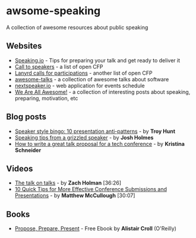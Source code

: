 awsome-speaking
===============

A collection of awesome resources about public speaking

## Websites
* [Speaking.io](http://speaking.io) - Tips for preparing your talk and get ready to deliver it
* [Call to speakers](https://calltospeakers.com) - a list of open CFP
* [Lanyrd calls for participations](http://lanyrd.com/calls/) - another list of open CFP
* [awesome-talks](https://github.com/JanVanRyswyck/awesome-talks) - a collection of awesome talks about software
* [nextspeaker.io](http://nextspeaker.io/) - web application for events schedule
* [We Are All Awesome!](http://weareallaweso.me/) - a collection of interesting posts about speaking, preparing, motivation, etc

## Blog posts
* [Speaker style bingo: 10 presentation anti-patterns](http://www.troyhunt.com/2015/06/speaker-style-bingo-10-presentation.html) - by **Troy Hunt**
* [Speaking tips from a grizzled speaker](http://www.joshholmes.com/blog/2014/01/17/speaking-tips-grizzled-speaker/) - by **Josh Holmes**
* [How to write a great talk proposal for a tech conference](http://2014.cssconf.eu/news/how-to-write-a-great-talk-proposal-for-a-tech) - by **Kristina Schneider**

## Videos
* [The talk on talks](http://devslovebacon.com/conferences/bacon-2014/talks/the-talk-on-talks) - by **Zach Holman** [36:26]
* [10 Quick Tips for More Effective Conference Submissions and Presentations](https://www.youtube.com/watch?v=fJz4JJIchaY) - by **Matthew McCullough** [30:07]

## Books
* [Propose, Prepare, Present](http://shop.oreilly.com/product/0636920027096.do) - Free Ebook by **Alistair Croll** (O'Reilly)
